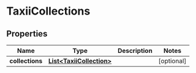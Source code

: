 
# TaxiiCollections

## Properties
Name | Type | Description | Notes
------------ | ------------- | ------------- | -------------
**collections** | [**List&lt;TaxiiCollection&gt;**](TaxiiCollection.md) |  |  [optional]




